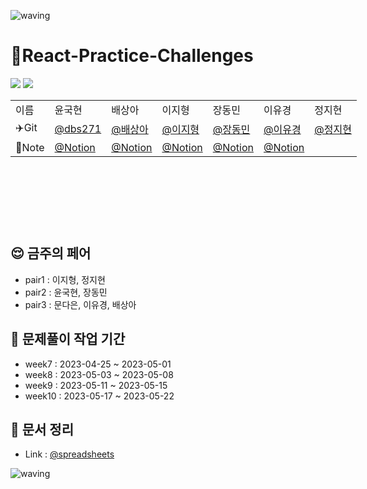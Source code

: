 
![waving](https://capsule-render.vercel.app/api?type=waving&height=200&text=welcome!&fontAlign=80&fontAlignY=40&color=gradient&section=header)


# 🐳React-Practice-Challenges

<img src="https://img.shields.io/badge/react-61DAFB?style=flat&logo=React&logoColor=white"> <img src="https://img.shields.io/badge/JavaScript-F7DF1E?style=flat&logo=JavaScript&logoColor=white" />
<table style="margin-left: auto; margin-right: auto; width: 600px; height: 200px;">
            <tr>
                <td>이름</td>
                <td>윤국현</td>
                <td>배상아</td>
                <td>이지형</td>
                <td>장동민</td>
                <td>이유경</td>
                <td>정지현</td>
            </tr>
            <tr>
                <td>✈️Git</td>
                <td><a href="https://github.com/dbs271">@dbs271</a></td>
                <td><a href="https://github.com/BaeSanga">@배상아</a></td>
                <td><a href="https://github.com/Jihyeong00">@이지형</a></td>
                <td><a href="https://github.com/hidongmin37">@장동민</a></td>
                <td><a href="https://github.com/uniend">@이유경</a></td>
                <td><a href="https://github.com/jeje0311">@정지현</a></td>
            </tr>
            <tr>
                <td>📝Note</td>
                <td><a href="https://shrouded-neon-e05.notion.site/ab1f78955df44ea9b79d254e6ee9fe98?v=9a733b3d9adb49b69e76818ff0c90506">@Notion</a></td>
                <td><a href="https://aback-handball-041.notion.site/821e92919f6f4051bbd56744da1d841d?v=a0da0b6bf4824bb1b37e04d607d1171c">@Notion</a></td>
                <td><a href="https://lyrical-buffet-fad.notion.site/2fc13841555b4646a279baabc08ef780">@Notion</a></td>
                <td><a href="https://www.notion.so/hidongmin37/JANG-Dong-Min-s-Notion-01ea58d98c1e4785ac4515b33c316604">@Notion</a></td>
                <td><a href="https://www.notion.so/general-66ea43f29ab049edb8b12412fc161dab">@Notion</a></td>
                <td><a></a></td>
            </tr>
  </table>
  
## 😌 금주의 페어
- pair1 : 이지형, 정지현
- pair2 : 윤국현, 장동민
- pair3 : 문다은, 이유경, 배상아

## :book: 문제풀이 작업 기간
- week7 : 2023-04-25 ~ 2023-05-01
- week8 : 2023-05-03 ~ 2023-05-08
- week9 : 2023-05-11 ~ 2023-05-15
- week10 : 2023-05-17 ~  2023-05-22

## 📓 문서 정리
- Link : <a href='https://docs.google.com/spreadsheets/d/1KrJBb2hGQo77Jp_2miFTVQRx6FoHshBRqOeN0p6POOM/edit#gid=643095729'>@spreadsheets</a>


![waving](https://capsule-render.vercel.app/api?type=waving&height=200&fontAlign=80&fontAlignY=40&color=gradient&section=footer)
